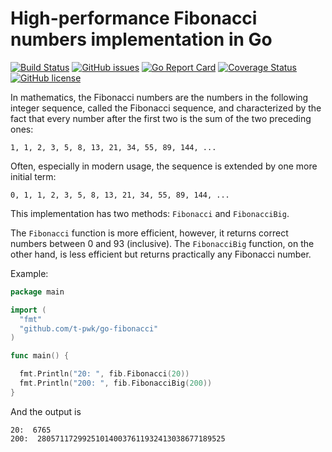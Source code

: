 # High-performance Fibonacci numbers implementation in Go

[![Build Status](https://travis-ci.com/T-PWK/go-fibonacci.svg?branch=master)](https://travis-ci.com/T-PWK/go-fibonacci)
[![GitHub issues](https://img.shields.io/github/issues/T-PWK/go-fibonacci.svg)](https://github.com/T-PWK/go-fibonacci/issues)
[![Go Report Card](https://goreportcard.com/badge/github.com/T-PWK/go-fibonacci)](https://goreportcard.com/report/github.com/T-PWK/go-fibonacci)
[![Coverage Status](https://coveralls.io/repos/github/T-PWK/go-fibonacci/badge.svg?branch=master)](https://coveralls.io/github/T-PWK/go-fibonacci?branch=master)
[![GitHub license](https://img.shields.io/badge/license-MIT-blue.svg)](https://blog.abelotech.com/mit-license/)

In mathematics, the Fibonacci numbers are the numbers in the following integer sequence, called the Fibonacci sequence, and characterized by the fact that every number after the first two is the sum of the two preceding ones:

```
1, 1, 2, 3, 5, 8, 13, 21, 34, 55, 89, 144, ...
```

Often, especially in modern usage, the sequence is extended by one more initial term:

```
0, 1, 1, 2, 3, 5, 8, 13, 21, 34, 55, 89, 144, ...
```

This implementation has two methods: `Fibonacci` and `FibonacciBig`. 

The `Fibonacci` function is more efficient, however, it returns correct numbers between 0 and 93 (inclusive). The `FibonacciBig` function, on the other hand, is less efficient but returns practically any Fibonacci number.

Example:

```go
package main

import (
  "fmt"
  "github.com/t-pwk/go-fibonacci"
)

func main() {

  fmt.Println("20: ", fib.Fibonacci(20))
  fmt.Println("200: ", fib.FibonacciBig(200))
}
```

And the output is

```
20:  6765
200:  280571172992510140037611932413038677189525
```
